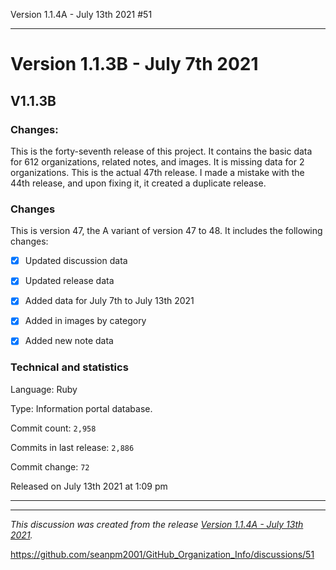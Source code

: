 Version 1.1.4A - July 13th 2021 #51 


***

# Version 1.1.3B - July 7th 2021

## V1.1.3B

### Changes:

This is the forty-seventh release of this project. It contains the basic data for 612 organizations, <!-- (fork count minus 2) !--> related notes, and images. It is missing data for 2 organizations. This is the actual 47th release. I made a mistake with the 44th release, and upon fixing it, it created a duplicate release.

### Changes

This is version 47, the A variant of version 47 to 48. It includes the following changes:

- [x] Updated discussion data

- [x] Updated release data

- [x] Added data for July 7th to July 13th 2021

- [x] Added in images by category

- [x] Added new note data

### Technical and statistics

Language: Ruby

Type: Information portal database.

Commit count: `2,958`

Commits in last release: `2,886`

Commit change: `72`

Released on July 13th 2021 at 1:09 pm

***

<hr /><em>This discussion was created from the release <a href='https://github.com/seanpm2001/GitHub_Organization_Info/releases/tag/V1.1.4A'>Version 1.1.4A - July 13th 2021</a>.</em>

https://github.com/seanpm2001/GitHub_Organization_Info/discussions/51
